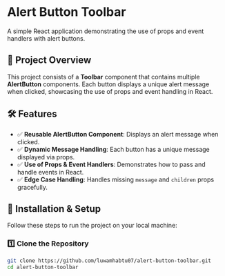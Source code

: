 # Alert Button Toolbar

A simple React application demonstrating the use of props and event handlers with alert buttons.

## 📌 Project Overview
This project consists of a **Toolbar** component that contains multiple **AlertButton** components. Each button displays a unique alert message when clicked, showcasing the use of props and event handling in React.

## 🛠 Features
- ✅ **Reusable AlertButton Component**: Displays an alert message when clicked.
- ✅ **Dynamic Message Handling**: Each button has a unique message displayed via props.
- ✅ **Use of Props & Event Handlers**: Demonstrates how to pass and handle events in React.
- ✅ **Edge Case Handling**: Handles missing `message` and `children` props gracefully.

## 🚀 Installation & Setup
Follow these steps to run the project on your local machine:

### **1️⃣ Clone the Repository**
```bash
git clone https://github.com/luwamhabtu07/alert-button-toolbar.git
cd alert-button-toolbar

